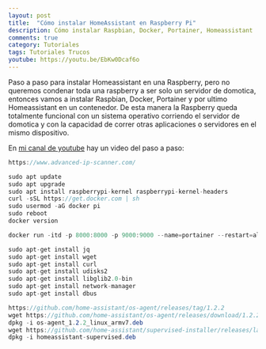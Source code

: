 ```yaml
---
layout: post
title:  "Cómo instalar HomeAssistant en Raspberry Pi"
description: Cómo instalar Raspbian, Docker, Portainer, Homeassistant
comments: true
category: Tutoriales
tags: Tutoriales Trucos
youtube: https://youtu.be/EbKw0Dcaf6o
---
```

Paso a paso para instalar Homeassistant en una Raspberry, pero no queremos condenar toda una raspberry a ser solo un servidor de domotica, entonces vamos a instalar Raspbian, Docker, Portainer y por ultimo Homeassistant en un contenedor. De esta manera la Raspberry queda totalmente funcional con un sistema operativo corriendo el servidor de domotica y con la capacidad de correr otras aplicaciones o servidores en el mismo dispositivo.

En <a target="_blank" href="{{ page.youtube }}">mi canal de youtube</a> hay un video del paso a paso:

```C#
https://www.advanced-ip-scanner.com/

sudo apt update
sudo apt upgrade
sudo apt install raspberrypi-kernel raspberrypi-kernel-headers
curl -sSL https://get.docker.com | sh
sudo usermod -aG docker pi
sudo reboot
docker version

docker run -itd -p 8000:8000 -p 9000:9000 --name=portainer --restart=always -v /var/run/docker.sock:/var/run/docker.sock -v /docker/portainer:/data portainer/portainer-ce

sudo apt-get install jq
sudo apt-get install wget
sudo apt-get install curl
sudo apt-get install udisks2
sudo apt-get install libglib2.0-bin
sudo apt-get install network-manager
sudo apt-get install dbus

https://github.com/home-assistant/os-agent/releases/tag/1.2.2
wget https://github.com/home-assistant/os-agent/releases/download/1.2.2/os-agent_1.2.2_linux_armv7.deb
dpkg -i os-agent_1.2.2_linux_armv7.deb
wget https://github.com/home-assistant/supervised-installer/releases/latest/download/homeassistant-supervised.deb
dpkg -i homeassistant-supervised.deb
```
